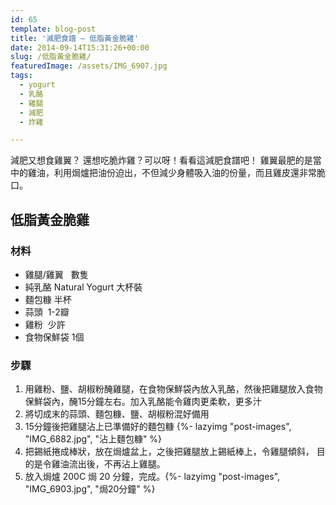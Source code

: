 ```yaml
---
id: 65
template: blog-post
title: '減肥食譜 – 低脂黃金脆雞'
date: 2014-09-14T15:31:26+00:00
slug: /低脂黃金脆雞/
featuredImage: /assets/IMG_6907.jpg
tags:
  - yogurt
  - 乳酪
  - 雞腿
  - 減肥
  - 炸雞

---
```

減肥又想食雞翼？ 還想吃脆炸雞？可以呀！看看這減肥食譜吧！ 雞翼最肥的是當中的雞油，利用焗爐把油份迫出，不但減少身體吸入油的份量，而且雞皮還非常脆口。

<!--more-->

## 低脂黃金脆雞

### 材料

* 雞腿/雞翼   數隻
* 純乳酪 Natural Yogurt 大杯裝
* 麵包糠 半杯
* 蒜頭  1-2瓣
* 雞粉  少許
* 食物保鮮袋 1個

### 步驟

1. 用雞粉、鹽、胡椒粉醃雞腿，在食物保鮮袋內放入乳酪，然後把雞腿放入食物保鮮袋內，醃15分鐘左右。加入乳酪能令雞肉更柔軟，更多汁
2. 將切成末的蒜頭、麵包糠、鹽、胡椒粉混好備用
3. 15分鐘後把雞腿沾上已準備好的麵包糠 {%- lazyimg "post-images", "IMG_6882.jpg", "沾上麵包糠" %}
4. 把錫紙捲成棒狀，放在焗爐盆上，之後把雞腿放上錫紙棒上，令雞腿傾斜， 目的是令雞油流出後，不再沾上雞腿。
5. 放入焗爐 200C 焗 20 分鐘，完成。{%- lazyimg "post-images", "IMG_6903.jpg", "焗20分鐘" %}
